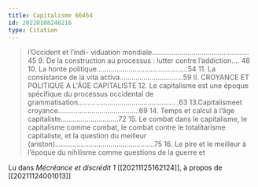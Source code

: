 ```yaml
---
title: Capitalisme 66454
id: 20220108246216
type: Citation
---
```


> l’Occident et l’indi- viduation mondiale................................................. 45 9. De la construction au processus : lutter contre l’addiction.... 48 10. La honte politique..............................................54 11. La consistance de la vita activa................................59 II. CROYANCE ET POLITIQUE A L'ÂGE CAPITALISTE 12. Le capitalisme est une époque spécifique du processus occidental de grammatisation................................................. .63 13.Capitalismeet croyance.........................................69 14. Temps et calcul à l’âge capitaliste.............................72 15. Le combat dans le capitalisme, le capitalisme comme combat, le combat contre le totalitarisme capitaliste, et la question du meilleur (ariston)..................................................75 16. Le pire et le meilleur à l’époque du nihilisme comme questions de la guerre et

Lu dans *Mécréance et discrédit 1* [[20211125162124]], à propos de [[20211124001013]]
